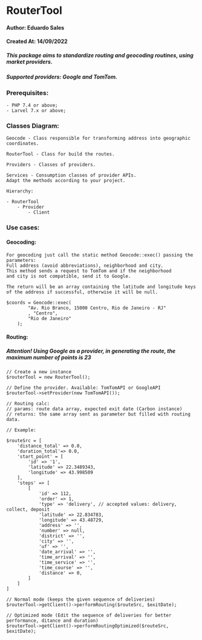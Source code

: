 # RouterTool

#### Author: Eduardo Sales
#### Created At: 14/09/2022

##### This package aims to standardize routing and geocoding routines, using market providers.

##### Supported providers: Google and TomTom.

### Prerequisites:
```
- PHP 7.4 or above;
- Larvel 7.x or above;
```

### Classes Diagram:
```
Geocode - Class responsible for transforming address into geographic coordinates.

RouterTool - Class for build the routes.

Providers - Classes of providers. 

Services - Consumption classes of provider APIs.
Adapt the methods according to your project.

Hierarchy:

- RouterTool
    - Provider
        - Client
```

### Use cases:

#### Geocoding:
```
For geocoding just call the static method Geocode::exec() passing the parameters:
Full address (avoid abbreviations), neighborhood and city. 
This method sends a request to TomTom and if the neighborhood 
and city is not compatible, send it to Google. 

The return will be an array containing the latitude and longitude keys 
of the address if successful, otherwise it will be null.

$coords = Geocode::exec(
        "Av. Rio Branco, 15000 Centro, Rio de Janeiro - RJ"
        , "Centro",
        "Rio de Janeiro"
    );
```

#### Routing:
##### Attention! Using Google as a provider, in generating the route, the maximum number of points is 23
```
// Create a new instance
$routerTool = new RouterTool();

// Define the provider. Available: TomTomAPI or GoogleAPI
$routerTool->setProvider(new TomTomAPI());

// Routing calc:
// params: route data array, expected exit date (Carbon instance)
// returns: the same array sent as parameter but filled with routing data.

// Example: 

$routeSrc = [
    'distance_total' => 0.0,
    'duration_total'=> 0.0,
    'start_point' = [
        'id' => '1',
        'latitude' => 22.3489343,
        'longitude' => 43.998509
    ],
    'steps' => [
        [
            'id' => 112,
            'order' => 1,
            'type' => 'delivery', // accepted values: delivery, collect, deposit
            'latitude' => 22.834783,
            'longitude' => 43.48729,
            'address' => '',
            'number' => null,
            'district' => '',
            'city' => '',
            'uf' => '',
            'date_arrival' => '',
            'time_arrival' => '',
            'time_service' => '',
            'time_course' => '',
            'distance' => 0,
        ]
    ]
]

// Normal mode (keeps the given sequence of deliveries)
$routerTool->getClient()->performRouting($routeSrc, $exitDate);
           
// Optimized mode (Edit the sequence of deliveries for better performance, ditance and duration)
$routerTool->getClient()->performRoutingOptimized($routeSrc, $exitDate);
```
